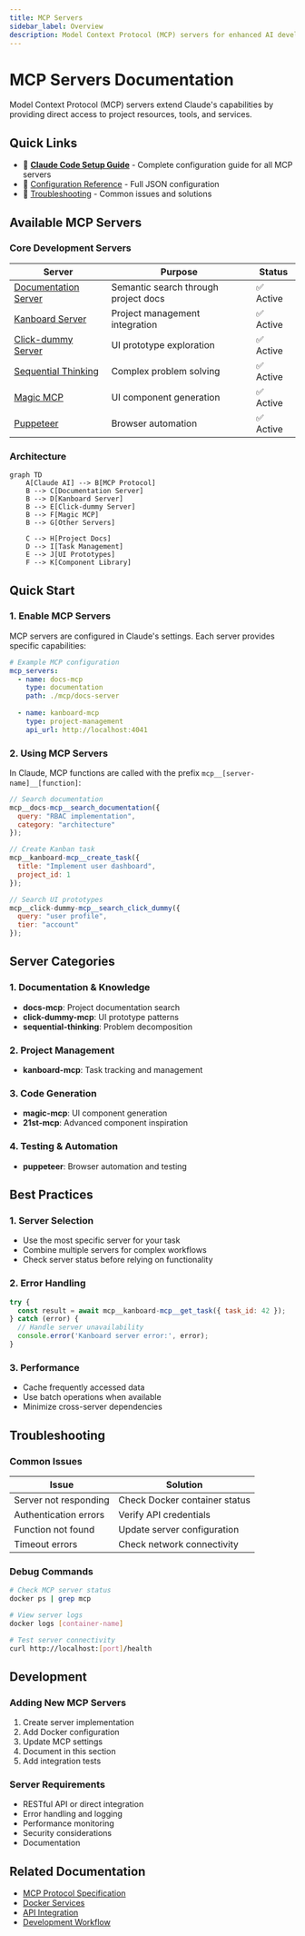 ```yaml
---
title: MCP Servers
sidebar_label: Overview
description: Model Context Protocol (MCP) servers for enhanced AI development
---
```


# MCP Servers Documentation

Model Context Protocol (MCP) servers extend Claude's capabilities by providing direct access to project resources, tools, and services.

## Quick Links

- 🚀 **[Claude Code Setup Guide](./claude-code-setup.md)** - Complete configuration guide for all MCP servers
- 📖 [Configuration Reference](./claude-code-setup.md#complete-configuration) - Full JSON configuration
- 🔧 [Troubleshooting](./claude-code-setup.md#troubleshooting) - Common issues and solutions

## Available MCP Servers

### Core Development Servers

| Server | Purpose | Status |
|--------|---------|--------|
| [Documentation Server](./docs-server.md) | Semantic search through project docs | ✅ Active |
| [Kanboard Server](./kanboard-server.md) | Project management integration | ✅ Active |
| [Click-dummy Server](./click-dummy-server.md) | UI prototype exploration | ✅ Active |
| [Sequential Thinking](./sequential-thinking.md) | Complex problem solving | ✅ Active |
| [Magic MCP](./magic-mcp.md) | UI component generation | ✅ Active |
| [Puppeteer](./puppeteer.md) | Browser automation | ✅ Active |

### Architecture

```mermaid
graph TD
    A[Claude AI] --> B[MCP Protocol]
    B --> C[Documentation Server]
    B --> D[Kanboard Server]
    B --> E[Click-dummy Server]
    B --> F[Magic MCP]
    B --> G[Other Servers]
    
    C --> H[Project Docs]
    D --> I[Task Management]
    E --> J[UI Prototypes]
    F --> K[Component Library]
```

## Quick Start

### 1. Enable MCP Servers

MCP servers are configured in Claude's settings. Each server provides specific capabilities:

```yaml
# Example MCP configuration
mcp_servers:
  - name: docs-mcp
    type: documentation
    path: ./mcp/docs-server
  
  - name: kanboard-mcp
    type: project-management
    api_url: http://localhost:4041
```

### 2. Using MCP Servers

In Claude, MCP functions are called with the prefix `mcp__[server-name]__[function]`:

```javascript
// Search documentation
mcp__docs-mcp__search_documentation({
  query: "RBAC implementation",
  category: "architecture"
});

// Create Kanban task
mcp__kanboard-mcp__create_task({
  title: "Implement user dashboard",
  project_id: 1
});

// Search UI prototypes
mcp__click-dummy-mcp__search_click_dummy({
  query: "user profile",
  tier: "account"
});
```

## Server Categories

### 1. Documentation & Knowledge
- **docs-mcp**: Project documentation search
- **click-dummy-mcp**: UI prototype patterns
- **sequential-thinking**: Problem decomposition

### 2. Project Management
- **kanboard-mcp**: Task tracking and management

### 3. Code Generation
- **magic-mcp**: UI component generation
- **21st-mcp**: Advanced component inspiration

### 4. Testing & Automation
- **puppeteer**: Browser automation and testing

## Best Practices

### 1. Server Selection
- Use the most specific server for your task
- Combine multiple servers for complex workflows
- Check server status before relying on functionality

### 2. Error Handling
```javascript
try {
  const result = await mcp__kanboard-mcp__get_task({ task_id: 42 });
} catch (error) {
  // Handle server unavailability
  console.error('Kanboard server error:', error);
}
```

### 3. Performance
- Cache frequently accessed data
- Use batch operations when available
- Minimize cross-server dependencies

## Troubleshooting

### Common Issues

| Issue | Solution |
|-------|----------|
| Server not responding | Check Docker container status |
| Authentication errors | Verify API credentials |
| Function not found | Update server configuration |
| Timeout errors | Check network connectivity |

### Debug Commands

```bash
# Check MCP server status
docker ps | grep mcp

# View server logs
docker logs [container-name]

# Test server connectivity
curl http://localhost:[port]/health
```

## Development

### Adding New MCP Servers

1. Create server implementation
2. Add Docker configuration
3. Update MCP settings
4. Document in this section
5. Add integration tests

### Server Requirements

- RESTful API or direct integration
- Error handling and logging
- Performance monitoring
- Security considerations
- Documentation

## Related Documentation

- [MCP Protocol Specification](https://modelcontextprotocol.io)
- [Docker Services](../deployment/docker/)
- [API Integration](../../architecture/api-design/)
- [Development Workflow](../workflows/)